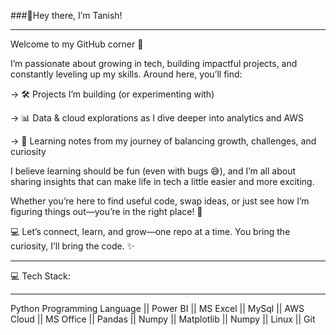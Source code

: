 ###👋Hey there, I’m Tanish!
__________________________________________________________________________________________________________________________________________________________________________________________________________________
Welcome to my GitHub corner 🚀

I’m passionate about growing in tech, building impactful projects, and constantly leveling up my skills. Around here, you’ll find:

-> 🛠️ Projects I’m building (or experimenting with)

-> 📊 Data & cloud explorations as I dive deeper into analytics and AWS

-> 🌱 Learning notes from my journey of balancing growth, challenges, and curiosity

I believe learning should be fun (even with bugs 😅), and I’m all about sharing insights that can make life in tech a little easier and more exciting.

Whether you’re here to find useful code, swap ideas, or just see how I’m figuring things out—you’re in the right place! 🫶

💻 Let’s connect, learn, and grow—one repo at a time.
You bring the curiosity, I’ll bring the code. ✨
____________________________________________________________________________________________________________________________________________________________________________________________________________________
💻 Tech Stack:
____________________________________________________________________________________________________________________________________________________________________________________________________________________
Python Programming Language || Power BI || MS Excel || MySql || AWS Cloud || MS Office || Pandas || Numpy || Matplotlib || Numpy || Linux ||
Git
